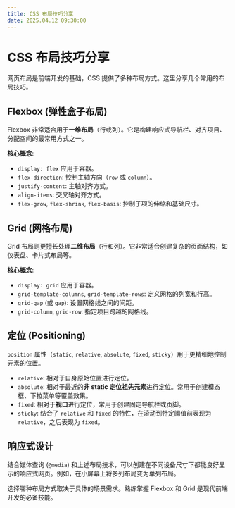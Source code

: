 ```yaml
---
title: CSS 布局技巧分享
date: 2025.04.12 09:30:00
---
```


# CSS 布局技巧分享

网页布局是前端开发的基础，CSS 提供了多种布局方式。这里分享几个常用的布局技巧。

## Flexbox (弹性盒子布局)

Flexbox 非常适合用于**一维布局**（行或列）。它是构建响应式导航栏、对齐项目、分配空间的最常用方式之一。

**核心概念**:
*   `display: flex` 应用于容器。
*   `flex-direction`: 控制主轴方向（`row` 或 `column`）。
*   `justify-content`: 主轴对齐方式。
*   `align-items`: 交叉轴对齐方式。
*   `flex-grow`, `flex-shrink`, `flex-basis`: 控制子项的伸缩和基础尺寸。

## Grid (网格布局)

Grid 布局则更擅长处理**二维布局**（行和列）。它非常适合创建复杂的页面结构，如仪表盘、卡片式布局等。

**核心概念**:
*   `display: grid` 应用于容器。
*   `grid-template-columns`, `grid-template-rows`: 定义网格的列宽和行高。
*   `grid-gap` (或 `gap`): 设置网格线之间的间距。
*   `grid-column`, `grid-row`: 指定项目跨越的网格线。

## 定位 (Positioning)

`position` 属性（`static`, `relative`, `absolute`, `fixed`, `sticky`）用于更精细地控制元素的位置。

*   `relative`: 相对于自身原始位置进行定位。
*   `absolute`: 相对于最近的**非 static 定位祖先元素**进行定位。常用于创建模态框、下拉菜单等覆盖效果。
*   `fixed`: 相对于**视口**进行定位，常用于创建固定导航栏或页脚。
*   `sticky`: 结合了 `relative` 和 `fixed` 的特性，在滚动到特定阈值前表现为 `relative`，之后表现为 `fixed`。

## 响应式设计

结合媒体查询 (`@media`) 和上述布局技术，可以创建在不同设备尺寸下都能良好显示的响应式网页。例如，在小屏幕上将多列布局变为单列布局。

选择哪种布局方式取决于具体的场景需求。熟练掌握 Flexbox 和 Grid 是现代前端开发的必备技能。

